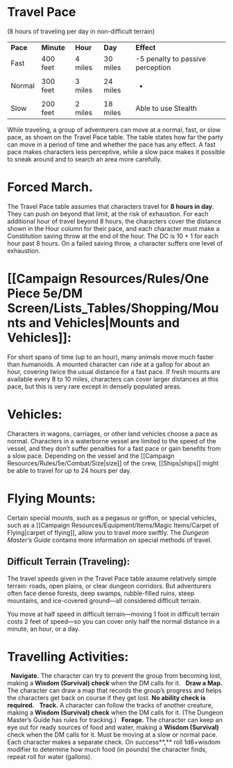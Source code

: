# **Travel Pace**

(8 hours of traveling per day in non-difficult terrain)

<table><tbody><tr class="odd"><td><strong>Pace</strong></td><td><strong>Minute</strong></td><td><strong>Hour</strong></td><td><strong>Day</strong></td><td><strong>Effect</strong></td></tr><tr class="even"><td>Fast</td><td>400 feet</td><td>4 miles</td><td>30 miles</td><td>-5 penalty to passive perception</td></tr><tr class="odd"><td>Normal</td><td>300 feet</td><td>3 miles</td><td>24 miles</td><td><ul><li><p> </p></li></ul></td></tr><tr class="even"><td>Slow</td><td>200 feet</td><td>2 miles</td><td>18 miles</td><td>Able to use Stealth</td></tr></tbody></table>

While traveling, a group of adventurers can move at a normal, fast, or slow pace, as shown on the Travel Pace table. The table states how far the party can move in a period of time and whether the pace has any effect. A fast pace makes characters less perceptive, while a slow pace makes it possible to sneak around and to search an area more carefully.

# **Forced March.**                         
The Travel Pace table assumes that characters travel for **8 hours in day**. They can push on beyond that limit, at the risk of exhaustion. For each additional hour of travel beyond 8 hours, the characters cover the distance shown in the Hour column for their pace, and each character must make a Constitution saving throw at the end of the hour. The DC is 10 + 1 for each hour past 8 hours. On a failed saving throw, a character suffers one level of exhaustion.

# **[[Campaign Resources/Rules/One Piece 5e/DM Screen/Lists_Tables/Shopping/Mounts and Vehicles|Mounts and Vehicles]]:**
For short spans of time (up to an hour), many animals move much faster than humanoids. A mounted character can ride at a gallop for about an hour, covering twice the usual distance for a fast pace. If fresh mounts are available every 8 to 10 miles, characters can cover larger distances at this pace, but this is very rare except in densely populated areas.

# **Vehicles:**
Characters in wagons, carriages, or other land vehicles choose a pace as normal. Characters in a waterborne vessel are limited to the speed of the vessel, and they don’t suffer penalties for a fast pace or gain benefits from a slow pace. Depending on the vessel and the [[Campaign Resources/Rules/5e/Combat/Size|size]] of the crew, [[Ships|ships]] might be able to travel for up to 24 hours per day. 

# **Flying Mounts:**
Certain special mounts, such as a pegasus or griffon, or special vehicles, such as a [[Campaign Resources/Equipment/Items/Magic Items/Carpet of Flying|carpet of flying]], allow you to travel more swiftly. The *Dungeon Master’s Guide* contains more information on special methods of travel.

## **Difficult Terrain (Traveling):**

The travel speeds given in the Travel Pace table assume relatively simple terrain: roads, open plains, or clear dungeon corridors. But adventurers often face dense forests, deep swamps, rubble-filled ruins, steep mountains, and ice-covered ground—all considered difficult terrain.

You move at half speed in difficult terrain—moving 1 foot in difficult terrain costs 2 feet of speed—so you can cover only half the normal distance in a minute, an hour, or a day.

# **Travelling Activities:**

 
**Navigate.** The character can try to prevent the group from becoming lost, making a **Wisdom (Survival) check** when the DM calls for it.
 
**Draw a Map.** The character can draw a map that records the group’s progress and helps the characters get back on course if they get lost. **No ability check is required.**
 
**Track.** A character can follow the tracks of another creature, making a **Wisdom (Survival) check** when the DM calls for it. (The Dungeon Master’s Guide has rules for tracking.)
 
**Forage.** The character can keep an eye out for ready sources of food and water, making a **Wisdom (Survival)** check when the DM calls for it. Must be moving at a slow or normal pace. Each character makes a separate check. On success**,** roll 1d6+wisdom modifier to determine how much food (in pounds) the character finds, repeat roll for water (gallons).